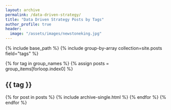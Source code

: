 ```yaml
---
layout: archive
permalink: /data-driven-strategy/
title: "Data Driven Strategy Posts by Tags"
author_profile: true
header:
  image: "/assets/images/newstoneking.jpg"
---
```


{% include base_path %}
{% include group-by-array collection=site.posts field="tags" %}

{% for tag in group_names %}
  {% assign posts = group_items[forloop.index0] %}
  <h2 id="{{ tag | slugify }}" class="archive__subtitle">{{ tag }}</h2>
  {% for post in posts %}
    {% include archive-single.html %}
  {% endfor %}
{% endfor %}
